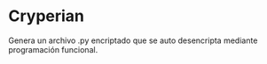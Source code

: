 # Cryperian
Genera un archivo .py encriptado que se auto desencripta mediante programación funcional.
